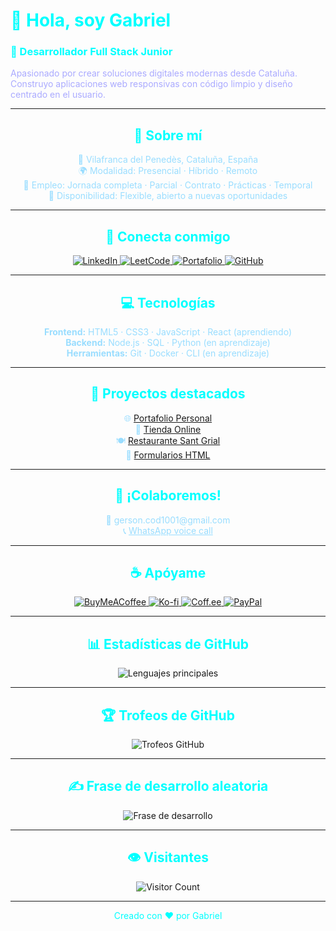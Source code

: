 <p align="center">
  <h1 style="color:#0ff;">👋 Hola, soy Gabriel</h1>
  <h3 style="color:#0ff;">🚀 Desarrollador Full Stack Junior</h3>
  <p style="color:#aaf; max-width:600px; margin:auto;">
    Apasionado por crear soluciones digitales modernas desde Cataluña.<br/>
    Construyo aplicaciones web responsivas con código limpio y diseño centrado en el usuario.
  </p>
</p>

---

<h2 align="center" style="color:#0ff;">🧭 Sobre mí</h2>

<p align="center" style="color:#99ddff; max-width:600px; margin:auto;">
  📍 Vilafranca del Penedès, Cataluña, España<br/>
  🌍 Modalidad: Presencial · Híbrido · Remoto<br/>
  💼 Empleo: Jornada completa · Parcial · Contrato · Prácticas · Temporal<br/>
  📅 Disponibilidad: Flexible, abierto a nuevas oportunidades
</p>

---

<h2 align="center" style="color:#0ff;">🔗 Conecta conmigo</h2>
<p align="center">
  <a href="https://linkedin.com/in/gersongz/" target="_blank">
    <img src="https://img.shields.io/badge/-LinkedIn-0A66C2?style=for-the-badge&logo=linkedin&logoColor=white" alt="LinkedIn" />
  </a>
  <a href="https://www.leetcode.com/gabriel-sys-cod/" target="_blank">
    <img src="https://img.shields.io/badge/-LeetCode-00599C?style=for-the-badge&logo=leetcode&logoColor=white" alt="LeetCode" />
  </a>
  <a href="https://gabriel-sys-cod.github.io/principal/" target="_blank">
    <img src="https://img.shields.io/badge/-Portafolio-1E40AF?style=for-the-badge&logo=github&logoColor=white" alt="Portafolio" />
  </a>
  <a href="https://github.com/GABRIEL-SYS-COD" target="_blank">
    <img src="https://img.shields.io/badge/-GitHub-181717?style=for-the-badge&logo=github&logoColor=white" alt="GitHub" />
  </a>
</p>

---

<h2 align="center" style="color:#0ff;">💻 Tecnologías</h2>

<p align="center" style="color:#99ddff; max-width:600px; margin:auto;">
  <b>Frontend:</b> HTML5 · CSS3 · JavaScript · React (aprendiendo)<br/>
  <b>Backend:</b> Node.js · SQL · Python (en aprendizaje)<br/>
  <b>Herramientas:</b> Git · Docker · CLI (en aprendizaje)
</p>

---

<h2 align="center" style="color:#0ff;">📂 Proyectos destacados</h2>

<p align="center" style="color:#99ddff; max-width:600px; margin:auto;">
  🌐 <a href="https://gabriel-sys-cod.github.io/principal/" target="_blank">Portafolio Personal</a><br/>
  🛒 <a href="https://gabriel-sys-cod.github.io/tienda/" target="_blank">Tienda Online</a><br/>
  🍽️ <a href="https://gabriel-sys-cod.github.io/restaurante/" target="_blank">Restaurante Sant Grial</a><br/>
  📝 <a href="https://gabriel-sys-cod.github.io/formularios/" target="_blank">Formularios HTML</a>
</p>

---

<h2 align="center" style="color:#0ff;">💬 ¡Colaboremos!</h2>

<p align="center" style="color:#99ddff;">
  📧 gerson.cod1001@gmail.com<br/>
  📞 <a href="https://call.whatsapp.com/voice/SRBlpERFfSVjQWI0GmhImB" style="color:#99ddff;">WhatsApp voice call</a>
</p>

---

<h2 align="center" style="color:#0ff;">☕ Apóyame</h2>

<p align="center">
  <a href="https://www.buymeacoffee.com/gabrielsyscod" target="_blank">
    <img src="https://img.shields.io/badge/-BuyMeACoffee-2563EB?style=for-the-badge&logo=buy-me-a-coffee&logoColor=white" alt="BuyMeACoffee" />
  </a>
  <a href="https://ko-fi.com/gabrielsyscod" target="_blank">
    <img src="https://img.shields.io/badge/-Ko--fi-1E40AF?style=for-the-badge&logo=ko-fi&logoColor=white" alt="Ko-fi" />
  </a>
  <a href="https://coff.ee/gabrielsyscod" target="_blank">
    <img src="https://img.shields.io/badge/-Coff.ee-1E3A8A?style=for-the-badge&logo=coffee&logoColor=white" alt="Coff.ee" />
  </a>
  <a href="https://paypal.me/gys026" target="_blank">
    <img src="https://img.shields.io/badge/-PayPal-003087?style=for-the-badge&logo=paypal&logoColor=white" alt="PayPal" />
  </a>
</p>

---

<h2 align="center" style="color:#0ff;">📊 Estadísticas de GitHub</h2>

<p align="center">
  <img src="https://github-readme-stats.vercel.app/api/top-langs/?username=GABRIEL-SYS-COD&theme=radical&hide_border=false&include_all_commits=true&count_private=true&layout=compact" alt="Lenguajes principales" />
</p>

---

<h2 align="center" style="color:#0ff;">🏆 Trofeos de GitHub</h2>

<p align="center">
  <img src="https://github-profile-trophy.vercel.app/?username=GABRIEL-SYS-COD&theme=radical&no-frame=true&no-bg=true&margin-w=4" alt="Trofeos GitHub" />
</p>

---

<h2 align="center" style="color:#0ff;">✍️ Frase de desarrollo aleatoria</h2>

<p align="center">
  <img src="https://quotes-github-readme.vercel.app/api?type=horizontal&theme=radical" alt="Frase de desarrollo" />
</p>

---

<h2 align="center" style="color:#0ff;">👁️ Visitantes</h2>

<p align="center">
  <img src="https://profile-counter.glitch.me/GABRIEL-SYS-COD/count.svg" alt="Visitor Count" />
</p>

---

<p align="center" style="color:#0ff;">Creado con ❤️ por Gabriel</p>
